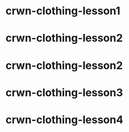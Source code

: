 # crwn-clothing-lesson1
# crwn-clothing-lesson2
# crwn-clothing-lesson2
# crwn-clothing-lesson3
# crwn-clothing-lesson4

